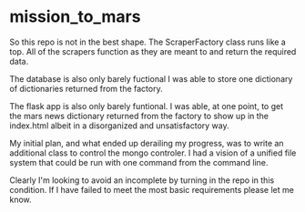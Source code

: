 # mission_to_mars
So this repo is not in the best shape. The ScraperFactory class runs like a top.
All of the scrapers function as they are meant to and return the required data. 

The database is also only barely fuctional I was able to store one dictionary of dictionaries
returned from the factory.

The flask app is also only barely funtional. I was able, at one point, to get the mars news dictionary
returned from the factory to show up in the index.html albeit in a disorganized and unsatisfactory
way. 

My initial plan, and what ended up derailing my progress, was to write an additional class to 
control the mongo controler. I had a vision of a unified file system that could be run with
one command from the command line. 

Clearly I'm looking to avoid an incomplete by turning in the repo in this condition. If I have
failed to meet the most basic requirements please let me know. 
